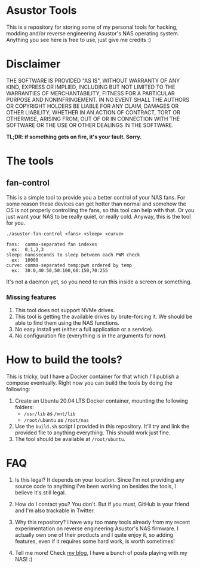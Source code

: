 


# Asustor Tools

This is a repository for storing some of my personal tools for hacking, modding and/or
reverse engineering Asustor's NAS operating system. Anything you see here is free to use,
just give me credits :)

# Disclaimer

THE SOFTWARE IS PROVIDED "AS IS", WITHOUT WARRANTY OF ANY KIND, EXPRESS OR IMPLIED,
INCLUDING BUT NOT LIMITED TO THE WARRANTIES OF MERCHANTABILITY, FITNESS FOR A PARTICULAR
PURPOSE AND NONINFRINGEMENT. IN NO EVENT SHALL THE AUTHORS OR COPYRIGHT HOLDERS BE LIABLE
FOR ANY CLAIM, DAMAGES OR OTHER LIABILITY, WHETHER IN AN ACTION OF CONTRACT, TORT OR
OTHERWISE, ARISING FROM, OUT OF OR IN CONNECTION WITH THE SOFTWARE OR THE USE OR OTHER
DEALINGS IN THE SOFTWARE.

**TL;DR: if something gets on fire, it's your fault. Sorry.**

# The tools

## fan-control

This is a simple tool to provide you a better control of your NAS fans. For some reason
these devices can get hotter than normal and somehow the OS is not properly controlling
the fans, so this tool can help with that. Or you just want your NAS to be really quiet,
or really cold. Anyway, this is the tool for you.

```
./asustor-fan-control <fans> <sleep> <curve>

fans:  comma-separated fan indexes
  ex:  0,1,2,3
sleep: nanoseconds to sleep between each PWM check
  ex:  10000
curve: comma-separated temp:pwm ordered by temp
  ex:  30:0,40:50,50:100,60:150,70:255
```

It's not a daemon yet, so you need to run this inside a screen or something.

### Missing features

1. This tool does not support NVMe drives.
2. This tool is getting the available drives by brute-forcing it. We should be able to find them
   using the NAS functions.
3. No easy install yet (either a full application or a service).
4. No configuration file (everything is in the arguments for now).

# How to build the tools?

This is tricky, but I have a Docker container for that which I'll publish a compose
eventually. Right now you can build the tools by doing the following:

1. Create an Ubuntu 20.04 LTS Docker container, mounting the following folders:
    *  `/usr/lib` as `/mnt/lib`
    * `/root/ubuntu` as `/root/nas`
2. Use the `build.sh` script I provided in this repository. It'll try and link the provided file
  to anything everything. This should work just fine.
3. The tool should be available at `/root/ubuntu`.

# FAQ

1. Is this legal?
  It depends on your location. Since I'm not providing any source code to anything I've been
working on besides the tools, I believe it's still legal.

2. How do I contact you?
  You don't. But if you must, GitHub is your friend and I'm also trackable in Twitter.

3. Why this repository?
  I have way too many tools already from my recent experimentation on reverse engineering
Asustor's NAS firmware. I actually own one of their products and I quite enjoy it, so
adding features, even if it requires some hard work, is worth sometimes!

4. Tell me more!
  Check [my blog](https://blog.rgsilva.com/), I have a bunch of posts playing with my NAS! :)
